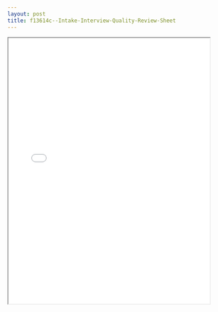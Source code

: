 ```yaml
---
layout: post
title: f13614c--Intake-Interview-Quality-Review-Sheet
---
```


<div class="pdf-container">
<iframe src="/ea/_pdf-2-md/f13614c--Intake-Interview-Quality-Review-Sheet.pdf" height="600" width="90%" allowFullScreen="true"></iframe>
</div>


